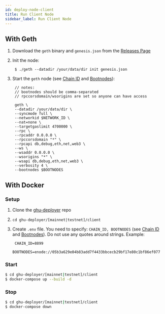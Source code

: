 ```yaml
---
id: deploy-node-client
title: Run Client Node
sidebar_label: Run Client Node
---
```


## With Geth
1. Download the `geth` binary and `genesis.json` from the [Releases Page](https://github.com/ghuchain/go-ghuchain/releases)
2. Init the node:

        $ ./geth --datadir /your/data/dir init genesis.json

3. Start the `geth` node (see [Chain ID](deploy-node-metadata.md#chain-id) and [Bootnodes](deploy-node-metadata.md#bootnodes)):
        
        // notes:
        // bootnodes should be comma-separated
        // rpccorsdomain/wsorigins are set so anyone can have access

        geth \
        --datadir /your/data/dir \
        --syncmode full \
        --networkid $NETWORK_ID \
        --nat=none \
        --targetgaslimit 4700000 \
        --rpc \
        --rpcaddr 0.0.0.0 \
        --rpccorsdomain "*" \
        --rpcapi db,debug,eth,net,web3 \
        --ws \
        --wsaddr 0.0.0.0 \
        --wsorigins "*" \
        --wsapi db,debug,eth,net,web3 \
        --verbosity 4 \
        --bootnodes $BOOTNODES

## With Docker
### Setup
1. Clone the [ghu-deployer](https://github.com/ghuchain/ghu-deployer) repo
2. `cd ghu-deployer/[mainnet|testnet]/client`
3. Create `.env` file. You need to specify: `CHAIN_ID, BOOTNODES` (see [Chain ID](deploy-node-metadata.md#chain-id) and [Bootnodes](deploy-node-metadata.md#bootnodes)). Do not use any quotes around strings. Example:

        CHAIN_ID=8899
        BOOTNODES=enode://05b3a629e04b83add7f4433bbcecb29bf17e80c1bf86ef077ee58b3cb6355c80b1e619fabec10c5a2fd62ec86ca964e316765522ba7e6910a953d7696b9c2f9b@54.65.41.216:30301,enode://a7234e1d40afea7fd54cede92fd8315ed6814c9c596fcf5a2447443e48e1b2801e92db6e0803451f763a6c8e70297b628e2a1fa0689547d442d2986cc5e9fd58@54.176.185.116:30301

### Start
```bash
$ cd ghu-deployer/[mainnet|testnet]/client
$ docker-compose up --build -d
```

### Stop
```bash
$ cd ghu-deployer/[mainnet|testnet]/client
$ docker-compose down
```